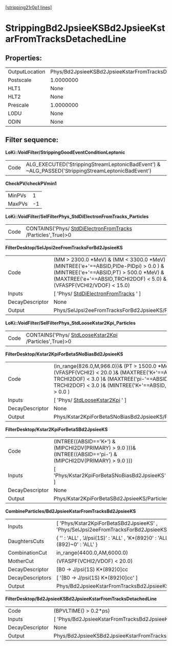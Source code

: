 [[stripping21r0p1 lines]](./stripping21r0p1-leptonic)

# StrippingBd2JpsieeKSBd2JpsieeKstarFromTracksDetachedLine

## Properties:

|                |                                                                |
|----------------|----------------------------------------------------------------|
| OutputLocation | Phys/Bd2JpsieeKSBd2JpsieeKstarFromTracksDetachedLine/Particles |
| Postscale      | 1.0000000                                                      |
| HLT1           | None                                                           |
| HLT2           | None                                                           |
| Prescale       | 1.0000000                                                      |
| L0DU           | None                                                           |
| ODIN           | None                                                           |

## Filter sequence:

**LoKi::VoidFilter/StrippingGoodEventConditionLeptonic**

|      |                                                                                                   |
|------|---------------------------------------------------------------------------------------------------|
| Code | ALG_EXECUTED('StrippingStreamLeptonicBadEvent') & \~ALG_PASSED('StrippingStreamLeptonicBadEvent') |

**CheckPV/checkPVmin1**

|        |     |
|--------|-----|
| MinPVs | 1   |
| MaxPVs | -1  |

**LoKi::VoidFilter/SelFilterPhys_StdDiElectronFromTracks_Particles**

|      |                                                                                                           |
|------|-----------------------------------------------------------------------------------------------------------|
| Code | CONTAINS('Phys/ [StdDiElectronFromTracks](./stripping21r0p1-stddielectronfromtracks) /Particles',True)\>0 |

**FilterDesktop/SelJpsi2eeFromTracksForBd2JpsieeKS**

|                 |                                                                                                                                                                                                             |
|-----------------|-------------------------------------------------------------------------------------------------------------------------------------------------------------------------------------------------------------|
| Code            | (MM \> 2300.0 \*MeV) & (MM \< 3300.0 \*MeV) & (MINTREE('e+'==ABSID,PIDe-PIDpi) \> 0.0 ) & (MINTREE('e+'==ABSID,PT) \> 500.0 \*MeV) & (MAXTREE('e+'==ABSID,TRCHI2DOF) \< 5.0) & (VFASPF(VCHI2/VDOF) \< 15.0) |
| Inputs          | [ 'Phys/ [StdDiElectronFromTracks](./stripping21r0p1-stddielectronfromtracks) ' ]                                                                                                                         |
| DecayDescriptor | None                                                                                                                                                                                                        |
| Output          | Phys/SelJpsi2eeFromTracksForBd2JpsieeKS/Particles                                                                                                                                                           |

**LoKi::VoidFilter/SelFilterPhys_StdLooseKstar2Kpi_Particles**

|      |                                                                                               |
|------|-----------------------------------------------------------------------------------------------|
| Code | CONTAINS('Phys/ [StdLooseKstar2Kpi](./stripping21r0p1-stdloosekstar2kpi) /Particles',True)\>0 |

**FilterDesktop/Kstar2KpiForBetaSNoBiasBd2JpsieeKS**

|                 |                                                                                                                                                                                                         |
|-----------------|---------------------------------------------------------------------------------------------------------------------------------------------------------------------------------------------------------|
| Code            | (in_range(826.0,M,966.0))& (PT \> 1500.0 \*MeV) & (VFASPF(VCHI2) \< 20.0 )& (MAXTREE('K+'==ABSID, TRCHI2DOF) \< 3.0 )& (MAXTREE('pi-'==ABSID, TRCHI2DOF) \< 3.0 )& (MINTREE('K+'==ABSID, PIDK) \> 0.0 ) |
| Inputs          | [ 'Phys/ [StdLooseKstar2Kpi](./stripping21r0p1-stdloosekstar2kpi) ' ]                                                                                                                                 |
| DecayDescriptor | None                                                                                                                                                                                                    |
| Output          | Phys/Kstar2KpiForBetaSNoBiasBd2JpsieeKS/Particles                                                                                                                                                       |

**FilterDesktop/Kstar2KpiForBetaSBd2JpsieeKS**

|                 |                                                                                                                 |
|-----------------|-----------------------------------------------------------------------------------------------------------------|
| Code            | (INTREE((ABSID=='K+') & (MIPCHI2DV(PRIMARY) \> 9.0 )))& (INTREE((ABSID=='pi-') & (MIPCHI2DV(PRIMARY) \> 9.0 ))) |
| Inputs          | [ 'Phys/Kstar2KpiForBetaSNoBiasBd2JpsieeKS' ]                                                                 |
| DecayDescriptor | None                                                                                                            |
| Output          | Phys/Kstar2KpiForBetaSBd2JpsieeKS/Particles                                                                     |

**CombineParticles/Bd2JpsieeKstarFromTracksBd2JpsieeKS**

|                  |                                                                                       |
|------------------|---------------------------------------------------------------------------------------|
| Inputs           | [ 'Phys/Kstar2KpiForBetaSBd2JpsieeKS' , 'Phys/SelJpsi2eeFromTracksForBd2JpsieeKS' ] |
| DaughtersCuts    | { '' : 'ALL' , 'J/psi(1S)' : 'ALL' , 'K\*(892)0' : 'ALL' , 'K\*(892)\~0' : 'ALL' }    |
| CombinationCut   | in_range(4400.0,AM,6000.0)                                                            |
| MotherCut        | (VFASPF(VCHI2/VDOF) \< 20.0)                                                          |
| DecayDescriptor  | [B0 -\> J/psi(1S) K\*(892)0]cc                                                      |
| DecayDescriptors | [ '[B0 -\> J/psi(1S) K\*(892)0]cc' ]                                              |
| Output           | Phys/Bd2JpsieeKstarFromTracksBd2JpsieeKS/Particles                                    |

**FilterDesktop/Bd2JpsieeKSBd2JpsieeKstarFromTracksDetachedLine**

|                 |                                                                |
|-----------------|----------------------------------------------------------------|
| Code            | (BPVLTIME() \> 0.2\*ps)                                        |
| Inputs          | [ 'Phys/Bd2JpsieeKstarFromTracksBd2JpsieeKS' ]               |
| DecayDescriptor | None                                                           |
| Output          | Phys/Bd2JpsieeKSBd2JpsieeKstarFromTracksDetachedLine/Particles |
